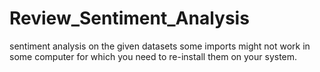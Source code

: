 # Review_Sentiment_Analysis
sentiment analysis on the given datasets 
some imports might not work in some computer for which you need to re-install them on your system.
